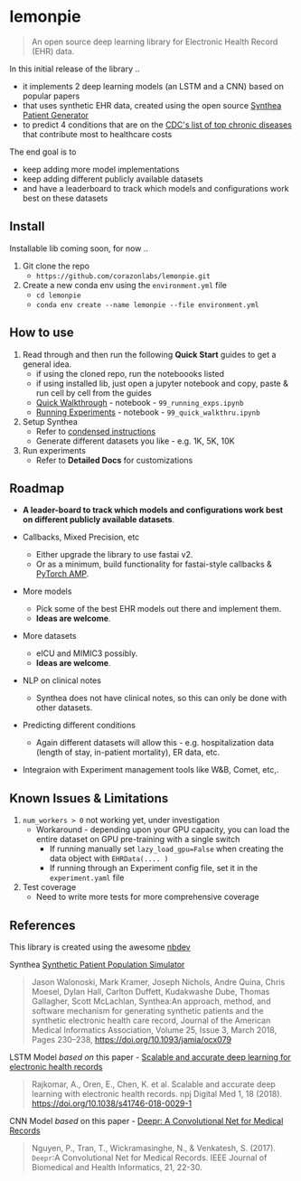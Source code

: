# lemonpie
> An open source deep learning library for Electronic Health Record (EHR) data.


In this initial release of the library ..
- it implements 2 deep learning models (an LSTM and a CNN) based on popular papers 
- that uses synthetic EHR data, created using the open source [Synthea Patient Generator](https://github.com/synthetichealth/synthea/wiki)
- to predict 4 conditions that are on the [CDC's list of top chronic diseases](https://www.cdc.gov/chronicdisease/about/costs/index.htm) that contribute most to healthcare costs

The end goal is to 
- keep adding more model implementations 
- keep adding different publicly available datasets 
- and have a leaderboard to track which models and configurations work best on these datasets

## Install

Installable lib coming soon, for now ..
1. Git clone the repo
    - `https://github.com/corazonlabs/lemonpie.git`
2. Create a new conda env using the `environment.yml` file
    - `cd lemonpie`
    - `conda env create --name lemonpie --file environment.yml`

## How to use

1. Read through and then run the following **Quick Start** guides to get a general idea. 
    - if using the cloned repo, run the noteboooks listed
    - if using installed lib, just open a jupyter notebook and copy, paste & run cell by cell from the guides
    - [Quick Walkthrough](./quick_walkthru.html) - notebook - `99_running_exps.ipynb`
    - [Running Experiments](./running_exps.html) - notebook - `99_quick_walkthru.ipynb`
2. Setup Synthea
    - Refer to [condensed instructions](./setup.html#Setup-Synthea)
    - Generate different datasets you like - e.g. 1K, 5K, 10K
3. Run experiments
    - Refer to **Detailed Docs** for customizations

## Roadmap
- **A leader-board to track which models and configurations work best on different publicly available datasets**.


- Callbacks, Mixed Precision, etc
    - Either upgrade the library to use fastai v2.
    - Or as a minimum, build functionality for fastai-style callbacks & [PyTorch AMP](https://pytorch.org/docs/stable/amp.html).

- More models
    - Pick some of the best EHR models out there and implement them.
    - **Ideas are welcome**.
- More datasets
    - eICU and MIMIC3 possibly.
    - **Ideas are welcome**.
- NLP on clinical notes
    - Synthea does not have clinical notes, so this can only be done with other datasets.
- Predicting different conditions
    - Again different datasets will allow this - e.g. hospitalization data (length of stay, in-patient mortality), ER data, etc.
- Integraion with Experiment management tools like W&B, Comet, etc,.

## Known Issues & Limitations

1. `num_workers > 0` not working yet, under investigation
    - Workaround - depending upon your GPU capacity, you can load the entire dataset on GPU pre-training with a single switch
        - If running manually set `lazy_load_gpu=False` when creating the data object with `EHRData(.... )`
        - If running through an Experiment config file, set it in the `experiment.yaml` file
2. Test coverage
    - Need to write more tests for more comprehensive coverage

## References

This library is created using the awesome [nbdev](https://nbdev.fast.ai/)

Synthea [Synthetic Patient Population Simulator](https://github.com/synthetichealth/synthea)

> Jason Walonoski, Mark Kramer, Joseph Nichols, Andre Quina, Chris Moesel, Dylan Hall, Carlton Duffett, Kudakwashe Dube, Thomas Gallagher, Scott McLachlan, Synthea:An approach, method, and software mechanism for generating synthetic patients and the synthetic electronic health care record, Journal of the American Medical Informatics Association, Volume 25, Issue 3, March 2018, Pages 230–238, https://doi.org/10.1093/jamia/ocx079

LSTM Model *based on* this paper - [Scalable and accurate deep learning for electronic health records](http://arxiv.org/abs/1801.07860)

> Rajkomar, A., Oren, E., Chen, K. et al. Scalable and accurate deep learning with electronic health records. npj Digital Med 1, 18 (2018). https://doi.org/10.1038/s41746-018-0029-1

CNN Model *based* on this paper - [Deepr: A Convolutional Net for Medical Records](http://arxiv.org/abs/1607.07519)

> Nguyen, P., Tran, T., Wickramasinghe, N., & Venkatesh, S. (2017). $\mathtt {Deepr}$:A Convolutional Net for Medical Records. IEEE Journal of Biomedical and Health Informatics, 21, 22-30.
